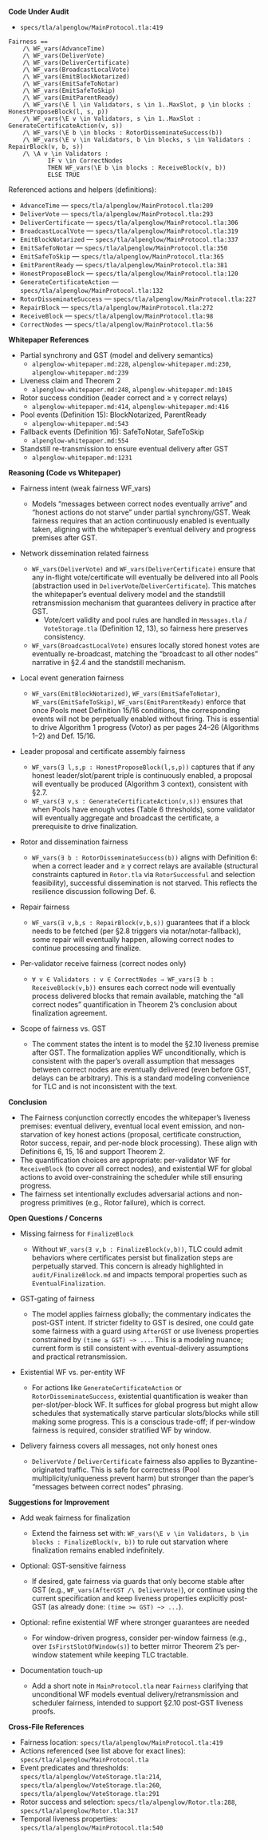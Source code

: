 **Code Under Audit**

- `specs/tla/alpenglow/MainProtocol.tla:419`

```
Fairness ==
    /\ WF_vars(AdvanceTime)
    /\ WF_vars(DeliverVote)
    /\ WF_vars(DeliverCertificate)
    /\ WF_vars(BroadcastLocalVote)
    /\ WF_vars(EmitBlockNotarized)
    /\ WF_vars(EmitSafeToNotar)
    /\ WF_vars(EmitSafeToSkip)
    /\ WF_vars(EmitParentReady)
    /\ WF_vars(\E l \in Validators, s \in 1..MaxSlot, p \in blocks : HonestProposeBlock(l, s, p))
    /\ WF_vars(\E v \in Validators, s \in 1..MaxSlot : GenerateCertificateAction(v, s))
    /\ WF_vars(\E b \in blocks : RotorDisseminateSuccess(b))
    /\ WF_vars(\E v \in Validators, b \in blocks, s \in Validators : RepairBlock(v, b, s))
    /\ \A v \in Validators :
           IF v \in CorrectNodes
           THEN WF_vars(\E b \in blocks : ReceiveBlock(v, b))
           ELSE TRUE
```

Referenced actions and helpers (definitions):
- `AdvanceTime` — `specs/tla/alpenglow/MainProtocol.tla:209`
- `DeliverVote` — `specs/tla/alpenglow/MainProtocol.tla:293`
- `DeliverCertificate` — `specs/tla/alpenglow/MainProtocol.tla:306`
- `BroadcastLocalVote` — `specs/tla/alpenglow/MainProtocol.tla:319`
- `EmitBlockNotarized` — `specs/tla/alpenglow/MainProtocol.tla:337`
- `EmitSafeToNotar` — `specs/tla/alpenglow/MainProtocol.tla:350`
- `EmitSafeToSkip` — `specs/tla/alpenglow/MainProtocol.tla:365`
- `EmitParentReady` — `specs/tla/alpenglow/MainProtocol.tla:381`
- `HonestProposeBlock` — `specs/tla/alpenglow/MainProtocol.tla:120`
- `GenerateCertificateAction` — `specs/tla/alpenglow/MainProtocol.tla:132`
- `RotorDisseminateSuccess` — `specs/tla/alpenglow/MainProtocol.tla:227`
- `RepairBlock` — `specs/tla/alpenglow/MainProtocol.tla:272`
- `ReceiveBlock` — `specs/tla/alpenglow/MainProtocol.tla:98`
- `CorrectNodes` — `specs/tla/alpenglow/MainProtocol.tla:56`


**Whitepaper References**

- Partial synchrony and GST (model and delivery semantics)
  - `alpenglow-whitepaper.md:228`, `alpenglow-whitepaper.md:230`, `alpenglow-whitepaper.md:239`
- Liveness claim and Theorem 2
  - `alpenglow-whitepaper.md:248`, `alpenglow-whitepaper.md:1045`
- Rotor success condition (leader correct and ≥ γ correct relays)
  - `alpenglow-whitepaper.md:414`, `alpenglow-whitepaper.md:416`
- Pool events (Definition 15): BlockNotarized, ParentReady
  - `alpenglow-whitepaper.md:543`
- Fallback events (Definition 16): SafeToNotar, SafeToSkip
  - `alpenglow-whitepaper.md:554`
- Standstill re-transmission to ensure eventual delivery after GST
  - `alpenglow-whitepaper.md:1231`


**Reasoning (Code vs Whitepaper)**

- Fairness intent (weak fairness WF_vars)
  - Models “messages between correct nodes eventually arrive” and “honest actions do not starve” under partial synchrony/GST. Weak fairness requires that an action continuously enabled is eventually taken, aligning with the whitepaper’s eventual delivery and progress premises after GST.

- Network dissemination related fairness
  - `WF_vars(DeliverVote)` and `WF_vars(DeliverCertificate)` ensure that any in-flight vote/certificate will eventually be delivered into all Pools (abstraction used in `DeliverVote`/`DeliverCertificate`). This matches the whitepaper’s eventual delivery model and the standstill retransmission mechanism that guarantees delivery in practice after GST.
    - Vote/cert validity and pool rules are handled in `Messages.tla` / `VoteStorage.tla` (Definition 12, 13), so fairness here preserves consistency.
  - `WF_vars(BroadcastLocalVote)` ensures locally stored honest votes are eventually re-broadcast, matching the “broadcast to all other nodes” narrative in §2.4 and the standstill mechanism.

- Local event generation fairness
  - `WF_vars(EmitBlockNotarized)`, `WF_vars(EmitSafeToNotar)`, `WF_vars(EmitSafeToSkip)`, `WF_vars(EmitParentReady)` enforce that once Pools meet Definition 15/16 conditions, the corresponding events will not be perpetually enabled without firing. This is essential to drive Algorithm 1 progress (Votor) as per pages 24–26 (Algorithms 1–2) and Def. 15/16.

- Leader proposal and certificate assembly fairness
  - `WF_vars(∃ l,s,p : HonestProposeBlock(l,s,p))` captures that if any honest leader/slot/parent triple is continuously enabled, a proposal will eventually be produced (Algorithm 3 context), consistent with §2.7.
  - `WF_vars(∃ v,s : GenerateCertificateAction(v,s))` ensures that when Pools have enough votes (Table 6 thresholds), some validator will eventually aggregate and broadcast the certificate, a prerequisite to drive finalization.

- Rotor and dissemination fairness
  - `WF_vars(∃ b : RotorDisseminateSuccess(b))` aligns with Definition 6: when a correct leader and ≥ γ correct relays are available (structural constraints captured in `Rotor.tla` via `RotorSuccessful` and selection feasibility), successful dissemination is not starved. This reflects the resilience discussion following Def. 6.

- Repair fairness
  - `WF_vars(∃ v,b,s : RepairBlock(v,b,s))` guarantees that if a block needs to be fetched (per §2.8 triggers via notar/notar-fallback), some repair will eventually happen, allowing correct nodes to continue processing and finalize.

- Per-validator receive fairness (correct nodes only)
  - `∀ v ∈ Validators : v ∈ CorrectNodes ⇒ WF_vars(∃ b : ReceiveBlock(v,b))` ensures each correct node will eventually process delivered blocks that remain available, matching the “all correct nodes” quantification in Theorem 2’s conclusion about finalization agreement.

- Scope of fairness vs. GST
  - The comment states the intent is to model the §2.10 liveness premise after GST. The formalization applies WF unconditionally, which is consistent with the paper’s overall assumption that messages between correct nodes are eventually delivered (even before GST, delays can be arbitrary). This is a standard modeling convenience for TLC and is not inconsistent with the text.


**Conclusion**

- The Fairness conjunction correctly encodes the whitepaper’s liveness premises: eventual delivery, eventual local event emission, and non-starvation of key honest actions (proposal, certificate construction, Rotor success, repair, and per-node block processing). These align with Definitions 6, 15, 16 and support Theorem 2.
- The quantification choices are appropriate: per-validator WF for `ReceiveBlock` (to cover all correct nodes), and existential WF for global actions to avoid over-constraining the scheduler while still ensuring progress.
- The fairness set intentionally excludes adversarial actions and non-progress primitives (e.g., Rotor failure), which is correct.


**Open Questions / Concerns**

- Missing fairness for `FinalizeBlock`
  - Without `WF_vars(∃ v,b : FinalizeBlock(v,b))`, TLC could admit behaviors where certificates persist but finalization steps are perpetually starved. This concern is already highlighted in `audit/FinalizeBlock.md` and impacts temporal properties such as `EventualFinalization`.

- GST-gating of fairness
  - The model applies fairness globally; the commentary indicates the post-GST intent. If stricter fidelity to GST is desired, one could gate some fairness with a guard using `AfterGST` or use liveness properties constrained by `(time ≥ GST) ~> ...`. This is a modeling nuance; current form is still consistent with eventual-delivery assumptions and practical retransmission.

- Existential WF vs. per-entity WF
  - For actions like `GenerateCertificateAction` or `RotorDisseminateSuccess`, existential quantification is weaker than per-slot/per-block WF. It suffices for global progress but might allow schedules that systematically starve particular slots/blocks while still making some progress. This is a conscious trade-off; if per-window fairness is required, consider stratified WF by window.

- Delivery fairness covers all messages, not only honest ones
  - `DeliverVote` / `DeliverCertificate` fairness also applies to Byzantine-originated traffic. This is safe for correctness (Pool multiplicity/uniqueness prevent harm) but stronger than the paper’s “messages between correct nodes” phrasing.


**Suggestions for Improvement**

- Add weak fairness for finalization
  - Extend the fairness set with: `WF_vars(\E v \in Validators, b \in blocks : FinalizeBlock(v, b))` to rule out starvation where finalization remains enabled indefinitely.

- Optional: GST-sensitive fairness
  - If desired, gate fairness via guards that only become stable after GST (e.g., `WF_vars(AfterGST /\ DeliverVote)`), or continue using the current specification and keep liveness properties explicitly post-GST (as already done: `(time >= GST) ~> ...`).

- Optional: refine existential WF where stronger guarantees are needed
  - For window-driven progress, consider per-window fairness (e.g., over `IsFirstSlotOfWindow(s)`) to better mirror Theorem 2’s per-window statement while keeping TLC tractable.

- Documentation touch-up
  - Add a short note in `MainProtocol.tla` near `Fairness` clarifying that unconditional WF models eventual delivery/retransmission and scheduler fairness, intended to support §2.10 post-GST liveness proofs.


**Cross-File References**

- Fairness location: `specs/tla/alpenglow/MainProtocol.tla:419`
- Actions referenced (see list above for exact lines): `specs/tla/alpenglow/MainProtocol.tla`
- Event predicates and thresholds: `specs/tla/alpenglow/VoteStorage.tla:214`, `specs/tla/alpenglow/VoteStorage.tla:260`, `specs/tla/alpenglow/VoteStorage.tla:291`
- Rotor success and selection: `specs/tla/alpenglow/Rotor.tla:288`, `specs/tla/alpenglow/Rotor.tla:317`
- Temporal liveness properties: `specs/tla/alpenglow/MainProtocol.tla:540`

